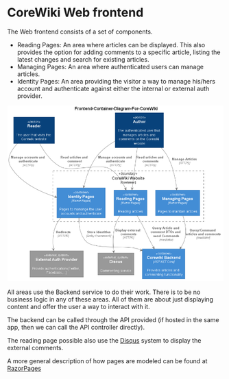 # CoreWiki Web frontend

The Web frontend consists of a set of components.

- Reading Pages: An area where articles can be displayed. This also provides the option for adding comments to a specific article, listing the latest changes and search for existing articles.
- Managing Pages: An area where authenticated users can manage articles.
- Identity Pages: An area providing the visitor a way to manage his/hers account and authenticate against either the internal or external auth provider.

![alt=Website Component](images/Frontend-Container-Diagram-For-CoreWiki.png)

All areas use the Backend service to do their work. There is to be no business logic in any of these areas. All of them are about just displaying content and offer the user a way to interact with it.

The backend can be called through the API provided (if hosted in the same app, then we can call the API controller directly).

The reading page possible also use the [Disqus](http://www.disqus.com) system to display the external comments.

A more general description of how pages are modeled can be found at [RazorPages](4-classes-pages.md)
